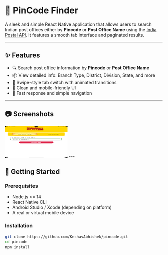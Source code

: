 # 📮 PinCode Finder

A sleek and simple React Native application that allows users to search Indian post offices either by **Pincode** or **Post Office Name** using the [India Postal API](https://api.postalpincode.in/). It features a smooth tab interface and paginated results.

---

## ✨ Features

- 🔍 Search post office information by **Pincode** or **Post Office Name**
- 📦 View detailed info: Branch Type, District, Division, State, and more
- 🔄 Swipe-style tab switch with animated transitions
- 📱 Clean and mobile-friendly UI
- 🚀 Fast response and simple navigation

---

## 📷 Screenshots

<!-- *(Add screenshots of the app UI here if available)* -->
<!-- ![Home](./SS/Screenshot_1751284409.png)
![SS](./SS/Screenshot_1751284420.png)
![SS](./SS/Screenshot_1751284436.png)
![SS](./SS/Screenshot_1751284449.png)
![SS](./SS/Screenshot_1751284499.png) -->
<img src="./SS/Screenshot_1751284409.png" alt="Logo" width="200" height="100"/>
---

## 🚀 Getting Started

### Prerequisites

- Node.js >= 14
- React Native CLI
- Android Studio / Xcode (depending on platform)
- A real or virtual mobile device

### Installation

```bash
git clone https://github.com/KeshavAbhishek/pincode.git
cd pincode
npm install
